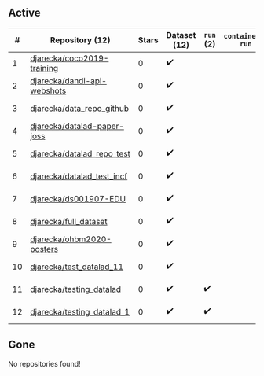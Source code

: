 ## Active
| # | Repository (12) | Stars | Dataset (12) | `run` (2) | `containers-run` | Last Modified |
| --- | --- | --- | --- | --- | --- | --- |
| 1 | [djarecka/coco2019-training](https://github.com/djarecka/coco2019-training) | 0 | :heavy_check_mark: |  |  | 2019-01-10 15:34:22+00:00 |
| 2 | [djarecka/dandi-api-webshots](https://github.com/djarecka/dandi-api-webshots) | 0 | :heavy_check_mark: |  |  | 2021-07-16 10:12:12+00:00 |
| 3 | [djarecka/data_repo_github](https://github.com/djarecka/data_repo_github) | 0 | :heavy_check_mark: |  |  | 2017-10-01 22:29:34+00:00 |
| 4 | [djarecka/datalad-paper-joss](https://github.com/djarecka/datalad-paper-joss) | 0 | :heavy_check_mark: |  |  | 2021-04-12 15:24:06+00:00 |
| 5 | [djarecka/datalad_repo_test](https://github.com/djarecka/datalad_repo_test) | 0 | :heavy_check_mark: |  |  | 2018-05-11 01:25:26+00:00 |
| 6 | [djarecka/datalad_test_incf](https://github.com/djarecka/datalad_test_incf) | 0 | :heavy_check_mark: |  |  | 2018-08-07 16:05:02+00:00 |
| 7 | [djarecka/ds001907-EDU](https://github.com/djarecka/ds001907-EDU) | 0 | :heavy_check_mark: |  |  | 2022-06-19 10:32:50+00:00 |
| 8 | [djarecka/full_dataset](https://github.com/djarecka/full_dataset) | 0 | :heavy_check_mark: |  |  | 2017-11-14 22:31:36+00:00 |
| 9 | [djarecka/ohbm2020-posters](https://github.com/djarecka/ohbm2020-posters) | 0 | :heavy_check_mark: |  |  | 2020-06-24 17:13:16+00:00 |
| 10 | [djarecka/test_datalad_11](https://github.com/djarecka/test_datalad_11) | 0 | :heavy_check_mark: |  |  | 2018-04-11 18:38:24+00:00 |
| 11 | [djarecka/testing_datalad](https://github.com/djarecka/testing_datalad) | 0 | :heavy_check_mark: | :heavy_check_mark: |  | 2018-08-08 12:47:38+00:00 |
| 12 | [djarecka/testing_datalad_1](https://github.com/djarecka/testing_datalad_1) | 0 | :heavy_check_mark: | :heavy_check_mark: |  | 2018-08-08 14:06:24+00:00 |

## Gone
No repositories found!
